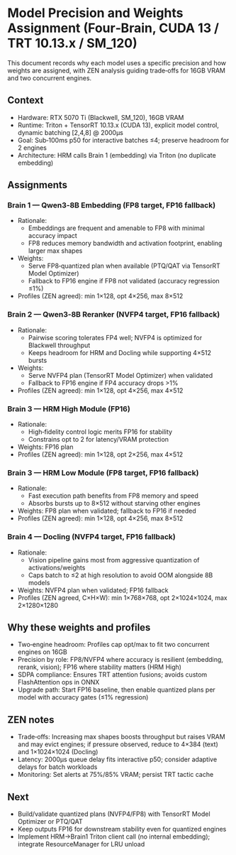 # Model Precision and Weights Assignment (Four‑Brain, CUDA 13 / TRT 10.13.x / SM_120)

This document records why each model uses a specific precision and how weights are assigned, with ZEN analysis guiding trade‑offs for 16GB VRAM and two concurrent engines.

## Context
- Hardware: RTX 5070 Ti (Blackwell, SM_120), 16GB VRAM
- Runtime: Triton + TensorRT 10.13.x (CUDA 13), explicit model control, dynamic batching [2,4,8] @ 2000µs
- Goal: Sub‑100ms p50 for interactive batches ≤4; preserve headroom for 2 engines
- Architecture: HRM calls Brain 1 (embedding) via Triton (no duplicate embedding)

## Assignments

### Brain 1 — Qwen3‑8B Embedding (FP8 target, FP16 fallback)
- Rationale: 
  - Embeddings are frequent and amenable to FP8 with minimal accuracy impact
  - FP8 reduces memory bandwidth and activation footprint, enabling larger max shapes
- Weights: 
  - Serve FP8‑quantized plan when available (PTQ/QAT via TensorRT Model Optimizer)
  - Fallback to FP16 engine if FP8 not validated (accuracy regression ≤1%)
- Profiles (ZEN agreed): min 1×128, opt 4×256, max 8×512

### Brain 2 — Qwen3‑8B Reranker (NVFP4 target, FP16 fallback)
- Rationale: 
  - Pairwise scoring tolerates FP4 well; NVFP4 is optimized for Blackwell throughput
  - Keeps headroom for HRM and Docling while supporting 4×512 bursts
- Weights: 
  - Serve NVFP4 plan (TensorRT Model Optimizer) when validated
  - Fallback to FP16 engine if FP4 accuracy drops >1%
- Profiles (ZEN agreed): min 1×128, opt 4×256, max 4×512

### Brain 3 — HRM High Module (FP16)
- Rationale: 
  - High‑fidelity control logic merits FP16 for stability
  - Constrains opt to 2 for latency/VRAM protection
- Weights: FP16 plan
- Profiles (ZEN agreed): min 1×128, opt 2×256, max 4×512

### Brain 3 — HRM Low Module (FP8 target, FP16 fallback)
- Rationale: 
  - Fast execution path benefits from FP8 memory and speed
  - Absorbs bursts up to 8×512 without starving other engines
- Weights: FP8 plan when validated; fallback to FP16 if needed
- Profiles (ZEN agreed): min 1×128, opt 4×256, max 8×512

### Brain 4 — Docling (NVFP4 target, FP16 fallback)
- Rationale: 
  - Vision pipeline gains most from aggressive quantization of activations/weights
  - Caps batch to ≤2 at high resolution to avoid OOM alongside 8B models
- Weights: NVFP4 plan when validated; FP16 fallback
- Profiles (ZEN agreed, C×H×W): min 1×768×768, opt 2×1024×1024, max 2×1280×1280

## Why these weights and profiles
- Two‑engine headroom: Profiles cap opt/max to fit two concurrent engines on 16GB
- Precision by role: FP8/NVFP4 where accuracy is resilient (embedding, rerank, vision); FP16 where stability matters (HRM High)
- SDPA compliance: Ensures TRT attention fusions; avoids custom FlashAttention ops in ONNX
- Upgrade path: Start FP16 baseline, then enable quantized plans per model with accuracy gates (≤1% regression)

## ZEN notes
- Trade‑offs: Increasing max shapes boosts throughput but raises VRAM and may evict engines; if pressure observed, reduce to 4×384 (text) and 1×1024×1024 (Docling)
- Latency: 2000µs queue delay fits interactive p50; consider adaptive delays for batch workloads
- Monitoring: Set alerts at 75%/85% VRAM; persist TRT tactic cache

## Next
- Build/validate quantized plans (NVFP4/FP8) with TensorRT Model Optimizer or PTQ/QAT
- Keep outputs FP16 for downstream stability even for quantized engines
- Implement HRM→Brain1 Triton client call (no internal embedding); integrate ResourceManager for LRU unload

